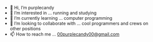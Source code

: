 - 👋 Hi, I’m purplecandy
- 👀 I’m interested in ... running and studying
- 🌱 I’m currently learning ... computer programming
- 💞️ I’m looking to collaborate with ... cool programmers and crews on other positions
- 📫 How to reach me ... 00purplecandy00@gmail.com

<!---
00purplecandy00/00purplecandy00 is a ✨ special ✨ repository because its `README.md` (this file) appears on your GitHub profile.
You can click the Preview link to take a look at your changes.
--->
